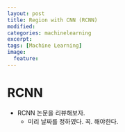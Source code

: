 ```yaml
---
layout: post
title: Region with CNN (RCNN)
modified:
categories: machinelearning
excerpt:
tags: [Machine Learning]
image:
  feature:
---
```


# RCNN

- RCNN 논문을 리뷰해보자.
  - 미리 날짜를 정하였다. 꼭. 해야한다.
